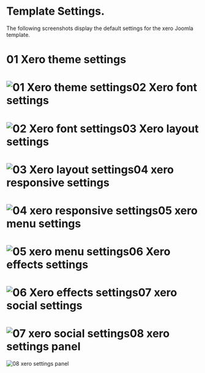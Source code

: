 Template Settings.
====

The following screenshots display the default settings for the xero Joomla template.

01 Xero theme settings
====

![01 Xero theme settings](http://localhost:8888/builder/joomla-template/data/xero/images/settings/01-Xero-theme-settings.jpeg)02 Xero font settings
====

![02 Xero font settings](http://localhost:8888/builder/joomla-template/data/xero/images/settings/02-Xero-font-settings.jpeg)03 Xero layout settings
====

![03 Xero layout settings](http://localhost:8888/builder/joomla-template/data/xero/images/settings/03-Xero-layout-settings.jpeg)04 xero responsive settings
====

![04 xero responsive settings](http://localhost:8888/builder/joomla-template/data/xero/images/settings/04-xero-responsive-settings.jpeg)05 xero menu settings
====

![05 xero menu settings](http://localhost:8888/builder/joomla-template/data/xero/images/settings/05-xero-menu-settings.jpeg)06 Xero effects settings
====

![06 Xero effects settings](http://localhost:8888/builder/joomla-template/data/xero/images/settings/06-Xero-effects-settings.jpeg)07 xero social settings
====

![07 xero social settings](http://localhost:8888/builder/joomla-template/data/xero/images/settings/07-xero-social-settings.jpeg)08 xero settings panel
====

![08 xero settings panel](http://localhost:8888/builder/joomla-template/data/xero/images/settings/08-xero-settings-panel.jpeg)